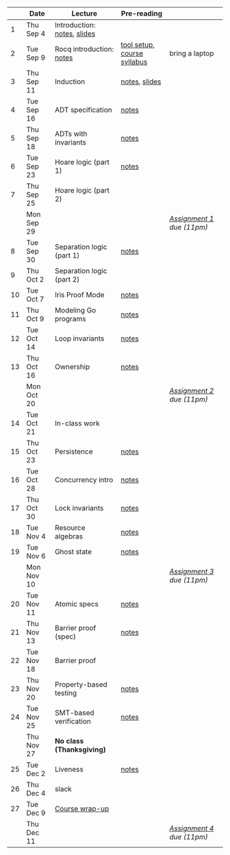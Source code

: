<!-- markdownlint-disable MD041 -->

|  | Date | Lecture | Pre-reading |  |
| --- | --- | --- | --- | --- |
| 1 | Thu Sep 4 | Introduction: [notes](./notes/overview.md), [slides](./slides/lec1.pdf) |  |
| 2 | Tue Sep 9 | Rocq introduction: [notes](./notes/rocq_intro.md) | [tool setup](./assignments/setup.md), [course syllabus](./syllabus.md) | bring a laptop |
| 3 | Thu Sep 11 | Induction | [notes](./notes/induction.md), [slides](./slides/lec2.pdf) |
| 4 | Tue Sep 16 | ADT specification | [notes](./notes/adt_specs.md) |
| 5 | Thu Sep 18 | ADTs with invariants | [notes](./notes/adt_invariants.md) |
| 6 | Tue Sep 23 | Hoare logic (part 1) | [notes](./notes/hoare.md) |
| 7 | Thu Sep 25 | Hoare logic (part 2) |  |
|  | Mon Sep 29 |  |  | _[Assignment 1](./assignments/hw1/) due (11pm)_ |
| 8 | Tue Sep 30 | Separation logic (part 1) | [notes](./notes/sep-logic.md) |
| 9 | Thu Oct 2 | Separation logic (part 2) |  |
| 10 | Tue Oct 7 | Iris Proof Mode | [notes](./notes/ipm.md) |
| 11 | Thu Oct 9 | Modeling Go programs | [notes](./notes/goose.md) |
| 12 | Tue Oct 14 | Loop invariants | [notes](./notes/loop_invariants.md) |
| 13 | Thu Oct 16 | Ownership | [notes](./notes/ownership.md) |
|  | Mon Oct 20 |  |  | _[Assignment 2](./assignments/hw2/) due (11pm)_ |
| 14 | Tue Oct 21 | In-class work |  |
| 15 | Thu Oct 23 | Persistence | [notes](./notes/persistently.md) |
| 16 | Tue Oct 28 | Concurrency intro | [notes](./notes/concurrency.md) |
| 17 | Thu Oct 30 | Lock invariants | [notes](./notes/invariants.md) |
| 18 | Tue Nov 4 | Resource algebras | [notes](./notes/resource-algebra.md) |
| 19 | Tue Nov 6 | Ghost state | [notes](./notes/ghost_state.md) |
|  | Mon Nov 10 |  |  | _[Assignment 3](./assignments/hw3/) due (11pm)_ |
| 20 | Tue Nov 11 | Atomic specs | [notes](./notes/atomic_specs.md) |
| 21 | Thu Nov 13 | Barrier proof (spec) | [notes](./notes/barrier.md) |
| 22 | Tue Nov 18 | Barrier proof |  |
| 23 | Thu Nov 20 | Property-based testing | [notes](./notes/pbt.md) |
| 24 | Tue Nov 25 | SMT-based verification | [notes](./notes/smt.md) |
|  | Thu Nov 27 | **No class (Thanksgiving)** |  |
| 25 | Tue Dec 2 | Liveness | [notes](./notes/liveness.md) |
| 26 | Thu Dec 4 | slack |  |
| 27 | Tue Dec 9 | [Course wrap-up](./notes/summary.md) |  |
|  | Thu Dec 11 |  |  | _[Assignment 4](./assignments/hw4/) due (11pm)_ |

<!--
Had a week off for SOSP in Fall 2024.
Fall 2025 has fewer lecture days.
Could drop one lecture, particularly SMT lecture.
-->
